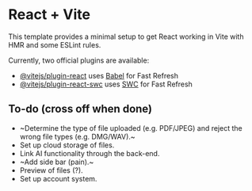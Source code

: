 # React + Vite

This template provides a minimal setup to get React working in Vite with HMR and some ESLint rules.

Currently, two official plugins are available:

- [@vitejs/plugin-react](https://github.com/vitejs/vite-plugin-react/blob/main/packages/plugin-react/README.md) uses [Babel](https://babeljs.io/) for Fast Refresh
- [@vitejs/plugin-react-swc](https://github.com/vitejs/vite-plugin-react-swc) uses [SWC](https://swc.rs/) for Fast Refresh

## To-do (cross off when done)

- ~Determine the type of file uploaded (e.g. PDF/JPEG) and reject the wrong file types (e.g. DMG/WAV).~
- Set up cloud storage of files.
- Link AI functionality through the back-end.
- ~Add side bar (pain).~
- Preview of files (?).
- Set up account system.

